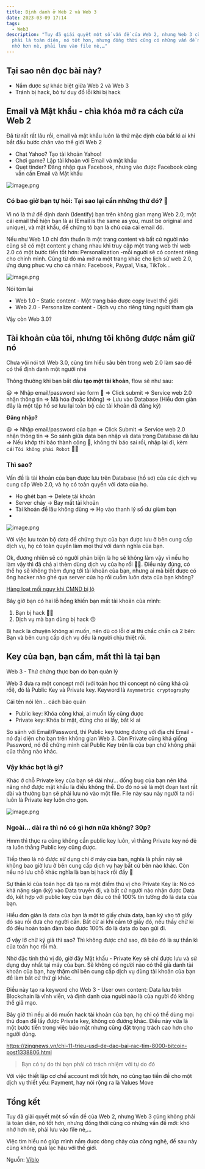 ```yaml
---
title: Định danh ở Web 2 và Web 3
date: 2023-03-09 17:14
tags:
  - Web3
description: "Tuy đã giải quyết một số vấn đề của Web 2, nhưng Web 3 cũng không
  phải là toàn diện, nó tốt hơn, nhưng đồng thời cũng có những vấn đề mới: khó
  nhớ hơn nè, phải lưu vào file nè,…"
---
```

## Tại sao nên đọc bài này?

* Nắm được sự khác biệt giữa Web 2 và Web 3
* Tránh bị hack, bỏ tư duy đổ lỗi khi bị hack

## Email và Mật khẩu - chìa khóa mở ra cách cửa Web 2

Đã từ rất rất lâu rồi, email và mật khẩu luôn là thứ mặc định của bất kì ai khi bắt đầu bước chân vào thế giới Web 2

* Chat Yahoo? Tạo tài khoản Yahoo!
* Chơi game? Lập tài khoản với Email và mật khẩu
* Quẹt tinder? Đăng nhập qua Facebook, nhưng vào được Facebook cũng vẫn cần Email và Mật khẩu

![image.png](https://images.viblo.asia/c0ae9a97-f7b6-432c-8cc8-9eccd021bfdf.png)

### Có bao giờ bạn tự hỏi: Tại sao lại cần những thứ đó? 🤔

Vì nó là thứ để định danh (Identify) bạn trên không gian mạng Web 2.0, một cái email thể hiện bạn là ai (Email is the same as you, must be original and unique), và mật khẩu, để chứng tỏ bạn là chủ của cái email đó.

Nếu như Web 1.0 chỉ đơn thuần là một trang content và bất cứ người nào cũng sẽ có một content y chang nhau khi truy cập một trang web thì web 2.0 có một bước tiến tốt hơn: Personalization -mỗi người sẽ có content riêng cho chính mình. Cũng từ đó mà mở ra một trang khác cho lịch sử web 2.0, ứng dụng phục vụ cho cá nhân: Facebook, Paypal, Visa, TikTok…

![image.png](https://images.viblo.asia/978fb6fe-b7e6-4934-a809-b917f0284cea.png)

Nói tóm lại

* Web 1.0 - Static content - Một trang báo được copy level thế giới
* Web 2.0 - Personalize content - Dịch vụ cho riêng từng người tham gia

Vậy còn Web 3.0?

## Tài khoản của tôi, nhưng tôi không được nắm giữ nó

Chưa vội nói tới Web 3.0, cùng tìm hiểu sâu bên trong web 2.0 làm sao để có thể định danh một người nhé

Thông thường khi bạn bắt đầu **tạo một tài khoản**, flow sẽ như sau:

😃 ⇒ Nhập email/password vào form 📄 ⇒ Click submit ⇒ Service web 2.0 nhận thông tin ⇒ Mã hóa (hoặc không) ⇒ Lưu vào Database (Hiểu đơn giản đây là một tập hồ sơ lưu lại toàn bộ các tài khoản đã đăng ký)

**Đăng nhập?**

😃 ⇒ Nhập email/password của bạn ⇒ Click Submit ⇒ Service web 2.0 nhận thông tin ⇒ So sánh giữa data bạn nhập và data trong Database đã lưu ⇒ Nếu khớp thì báo thành công 🤗, không thì báo sai rồi, nhập lại đi, kèm cái `Tôi không phải Robot` 🙅‍♀️

### Thì sao?

Vấn đề là tài khoản của bạn được lưu trên Database (hồ sơ) của các dịch vụ cung cấp Web 2.0, và họ có toàn quyền với data của họ.

* Họ ghét bạn → Delete tài khoản
* Server cháy → Bay mất tài khoản
* Tài khoản để lâu không dùng ⇒ Họ vào thanh lý số dư giùm bạn
*

![image.png](https://images.viblo.asia/30820769-506f-47c5-bd24-7a3a453d1a13.png)

Với việc lưu toàn bộ data để chứng thực của bạn được lưu ở bên cung cấp dịch vụ, họ có toàn quyền làm mọi thứ với danh nghĩa của bạn.

Ok, đương nhiên sẽ có người phản biện là họ sẽ không làm vậy vì nếu họ làm vậy thì đã chả ai thèm dùng dịch vụ của họ rồi 💁‍♂️. Điều này đúng, có thể họ sẽ không thèm đụng tới tài khoản của bạn, nhưng ai mà biết được có ông hacker nào ghé qua server của họ rồi cuỗm luôn data của bạn không?

[Hàng loạt mối nguy khi CMND bị lộ](https://vnexpress.net/hang-loat-moi-nguy-khi-cmnd-bi-lo-4279873.html)

Bây giờ bạn có hai lỗ hổng khiến bạn mất tài khoản của mình:

1. Bạn bị hack 💁‍♂️
2. Dịch vụ mà bạn dùng bị hack 🙃

Bị hack là chuyện không ai muốn, nên dù có lỗi ở ai thì chắc chắn cả 2 bên: Bạn và bên cung cấp dịch vụ đều là người chịu thiệt rồi.

## Key của bạn, bạn cầm, mất thì là tại bạn

Web 3 - Thứ chứng thực bạn do bạn quản lý

Web 3 đưa ra một concept mới (với toán học thì concept nó cũng khá cũ rồi), đó là Public Key và Private key. Keyword là `Asymmetric cryptography`

Cái tên nói lên… cách bảo quản

* Public key: Khóa công khai, ai muốn lấy cũng được
* Private key: Khóa bí mật, đừng cho ai lấy, bất kì ai

So sánh với Email/Password, thì Public key tương đương với địa chỉ Email - nó đại diện cho bạn trên không gian Web 3. Còn Private cũng khá giống Password, nó để chứng minh cái Public Key trên là của bạn chứ không phải của thằng nào khác.

### Vậy khác bọt là gì?

Khác ở chỗ Private key của bạn sẽ dài như… đống bug của bạn nên khả năng nhớ được mật khẩu là điều không thể. Do đó nó sẽ là một đoạn text rất dài và thường bạn sẽ phải lưu nó vào một file. File này sau này người ta nói luôn là Private key luôn cho gọn.

![image.png](https://images.viblo.asia/7eb2765e-a91f-42ff-95d8-d3c1a0096eb1.png)

### Ngoài… dài ra thì nó có gì hơn nữa không? 30p?

Hmm thì thực ra cũng không cần public key luôn, vì thằng Private key nó đẻ ra luôn thằng Public key cũng được.

Tiếp theo là nó được sử dụng chỉ ở máy của bạn, nghĩa là phần này sẽ không bao giờ lưu ở bên cung cấp dịch vụ hay bất cứ bên nào khác. Còn nếu nó lưu chỗ khác nghĩa là bạn bị hack rồi đấy 🙂

Sự thần kì của toán học đã tạo ra một điểm thú vị cho Private Key là: Nó có khả năng sign (ký) vào Data truyền đi, và bất cứ người nào nhận được Data đó, kết hợp với public key của bạn đều có thể 100% tin tưởng đó là data của bạn.

Hiểu đơn giản là data của bạn là một tờ giấy chứa data, bạn ký vào tờ giấy đó sau rồi đưa cho người cần. Bất cừ ai khi cầm tờ giấy đó, nếu thấy chữ kí đó đều hoàn toàn đảm bảo được 100% đó là data do bạn gửi đi.

Ơ vậy lỡ chữ ký giả thì sao? Thì không được chứ sao, đã bảo đó là sự thần kì của toán học rồi mà.

Nhờ đặc tính thú vị đó, giờ đây Mật khấu - Private Key sẽ chỉ được lưu và sử dụng duy nhất tại máy của bạn. Sẽ không có người nào có thể giả danh tài khoản của bạn, hay thậm chỉ bên cung cấp dịch vụ dùng tài khoản của bạn để làm bất cứ thứ gì khác.

Điều này tạo ra keyword cho Web 3 - User own content: Data lưu trên Blockchain là vĩnh viễn, và định danh của người nào là của người đó không thể giả mạo.

Bây giờ thì nếu ai đó muốn hack tài khoản của bạn, họ chỉ có thể dùng mọi thủ đoạn để lấy được Private key, không có đường khác. Điều này vừa là một bước tiến trong việc bảo mật nhưng cũng đặt trọng trách cao hơn cho người dùng.

<https://zingnews.vn/chi-11-trieu-usd-de-dao-bai-rac-tim-8000-bitcoin-post1338806.html>

> Bạn có tự do thì bạn phải có trách nhiệm với tự do đó

Với việc thiết lập cơ chế account mới tốt hơn, nó cũng tạo tiền đề cho một dịch vụ thiết yếu: Payment, hay nói rộng ra là Values Move

## Tổng kết

Tuy đã giải quyết một số vấn đề của Web 2, nhưng Web 3 cũng không phải là toàn diện, nó tốt hơn, nhưng đồng thời cũng có những vấn đề mới: khó nhớ hơn nè, phải lưu vào file nè,…

Việc tìm hiểu nó giúp mình nắm được dòng chảy của công nghệ, để sau này cũng không quá lạc hậu với thế giới.

N﻿guồn: [Viblo](https://viblo.asia/p/dinh-danh-o-web-2-va-web-3-4P8562p95Y3)